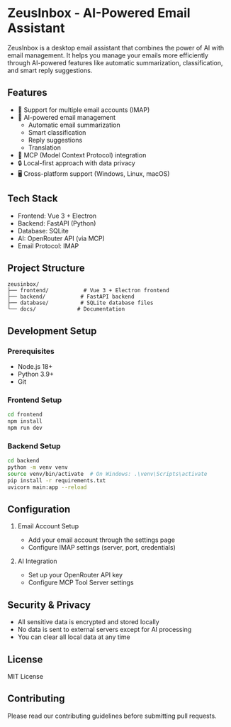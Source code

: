 # ZeusInbox - AI-Powered Email Assistant

ZeusInbox is a desktop email assistant that combines the power of AI with email management. It helps you manage your emails more efficiently through AI-powered features like automatic summarization, classification, and smart reply suggestions.

## Features

- 📧 Support for multiple email accounts (IMAP)
- 🤖 AI-powered email management
  - Automatic email summarization
  - Smart classification
  - Reply suggestions
  - Translation
- 🔧 MCP (Model Context Protocol) integration
- 🔒 Local-first approach with data privacy
- 🖥️ Cross-platform support (Windows, Linux, macOS)

## Tech Stack

- Frontend: Vue 3 + Electron
- Backend: FastAPI (Python)
- Database: SQLite
- AI: OpenRouter API (via MCP)
- Email Protocol: IMAP

## Project Structure

```
zeusinbox/
├── frontend/           # Vue 3 + Electron frontend
├── backend/           # FastAPI backend
├── database/          # SQLite database files
└── docs/             # Documentation
```

## Development Setup

### Prerequisites

- Node.js 18+
- Python 3.9+
- Git

### Frontend Setup

```bash
cd frontend
npm install
npm run dev
```

### Backend Setup

```bash
cd backend
python -m venv venv
source venv/bin/activate  # On Windows: .\venv\Scripts\activate
pip install -r requirements.txt
uvicorn main:app --reload
```

## Configuration

1. Email Account Setup
   - Add your email account through the settings page
   - Configure IMAP settings (server, port, credentials)

2. AI Integration
   - Set up your OpenRouter API key
   - Configure MCP Tool Server settings

## Security & Privacy

- All sensitive data is encrypted and stored locally
- No data is sent to external servers except for AI processing
- You can clear all local data at any time

## License

MIT License

## Contributing

Please read our contributing guidelines before submitting pull requests. 